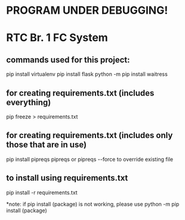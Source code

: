 # PROGRAM UNDER DEBUGGING!

# RTC Br. 1 FC System
## commands used for this project:
pip install virtualenv
pip install flask
python -m pip install waitress

## for creating requirements.txt (includes everything)
pip freeze > requirements.txt

## for creating requirements.txt (includes only those that are in use)
pip install pipreqs
pipreqs or pipreqs --force to override existing file

## to install using requirements.txt
pip install -r requirements.txt

*note:
if pip install (package) is not working, please use
python -m pip install (package) 
